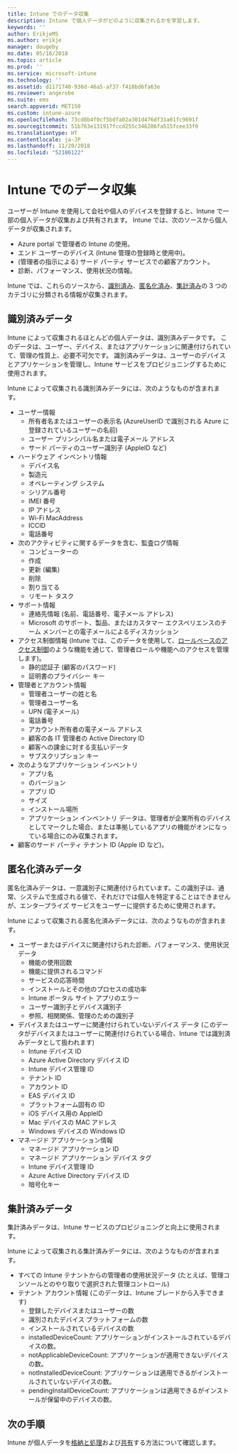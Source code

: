 ```yaml
---
title: Intune でのデータ収集
description: Intune で個人データがどのように収集されるかを学習します。
keywords: ''
author: ErikjeMS
ms.author: erikje
manager: dougeby
ms.date: 05/18/2018
ms.topic: article
ms.prod: ''
ms.service: microsoft-intune
ms.technology: ''
ms.assetid: d1171740-936d-46a5-af37-f418bd6fa63e
ms.reviewer: angerobe
ms.suite: ems
search.appverid: MET150
ms.custom: intune-azure
ms.openlocfilehash: 73cd8b4f0cf5bdfa02a301d476df31a01fc9691f
ms.sourcegitcommit: 51b763e131917fccd255c346286fa515fcee33f0
ms.translationtype: HT
ms.contentlocale: ja-JP
ms.lasthandoff: 11/20/2018
ms.locfileid: "52186122"
---
```

# <a name="data-collection-in-intune"></a>Intune でのデータ収集

ユーザーが Intune を使用して会社や個人のデバイスを登録すると、Intune で一部の個人データが収集および共有されます。 Intune では、次のソースから個人データが収集されます。

- Azure portal で管理者の Intune の使用。
- エンド ユーザーのデバイス (Intune 管理の登録時と使用中)。
- (管理者の指示による) サード パーティ サービスでの顧客アカウント。
- 診断、パフォーマンス、使用状況の情報。

Intune では、これらのソースから、[識別済み](#identified-data)、[匿名化済み](#pseudonymized-data)、[集計済み](#aggregated-data)の 3 つのカテゴリに分類される情報が収集されます。

## <a name="identified-data"></a>識別済みデータ

Intune によって収集されるほとんどの個人データは、識別済みデータです。 このデータは、ユーザー、デバイス、またはアプリケーションに関連付けられていて、管理の性質上、必要不可欠です。 識別済みデータは、ユーザーのデバイスとアプリケーションを管理し、Intune サービスをプロビジョニングするために使用されます。

Intune によって収集される識別済みデータには、次のようなものが含まれます。 

- ユーザー情報
    - 所有者名またはユーザーの表示名 (AzureUserID で識別される Azure に登録されているユーザーの名前)
    - ユーザー プリンシパル名または電子メール アドレス
    - サード パーティのユーザー識別子 (AppleID など)
- ハードウェア インベントリ情報
    - デバイス名
    - 製造元
    - オペレーティング システム
    - シリアル番号
    - IMEI 番号
    - IP アドレス
    - Wi-Fi MacAddress
    - ICCID
    - 電話番号
- 次のアクティビティに関するデータを含む、監査ログ情報
    - コンピューターの
    - 作成
    - 更新 (編集)
    - 削除
    - 割り当てる
    - リモート タスク
- サポート情報
    - 連絡先情報 (名前、電話番号、電子メール アドレス)
    - Microsoft のサポート、製品、またはカスタマー エクスペリエンスのチーム メンバーとの電子メールによるディスカッション
- アクセス制御情報 (Intune では、このデータを使用して、[ロールベースのアクセス制御](role-based-access-control.md)のような機能を通じて、管理者ロールや機能へのアクセスを管理します)。
    - 静的認証子 (顧客のパスワード)
    - 証明書のプライバシー キー 
- 管理者とアカウント情報
    - 管理者ユーザーの姓と名
    - 管理者ユーザー名
    - UPN (電子メール)
    - 電話番号
    - アカウント所有者の電子メール アドレス
    - 顧客の各 IT 管理者の Active Directory ID
    - 顧客への課金に対する支払いデータ
    - サブスクリプション キー
- 次のようなアプリケーション インベントリ
    - アプリ名
    - のバージョン
    - アプリ ID
    - サイズ
    - インストール場所
    - アプリケーション インベントリ データは、管理者が企業所有のデバイスとしてマークした場合、または準拠しているアプリの機能がオンになっている場合にのみ収集されます。  
- 顧客のサード パーティ テナント ID (Apple ID など)。 

## <a name="pseudonymized-data"></a>匿名化済みデータ

匿名化済みデータは、一意識別子に関連付けられています。この識別子は、通常、システムで生成される値で、それだけでは個人を特定することはできませんが、エンタープライズ サービスをユーザーに提供するために使用されます。 

Intune によって収集される匿名化済みデータには、次のようなものが含まれます。 

- ユーザーまたはデバイスに関連付けられた診断、パフォーマンス、使用状況データ
    - 機能の使用回数
    - 機能に提供されるコマンド
    - サービスの応答時間
    - インストールとその他のプロセスの成功率
    - Intune ポータル サイト アプリのエラー
    - ユーザー識別子とデバイス識別子
    - 参照、相関関係、管理のための識別子 
- デバイスまたはユーザーに関連付けられていないデバイス データ (このデータがデバイスまたはユーザーに関連付けられている場合、Intune では識別済みデータとして扱われます)
    - Intune デバイス ID
    - Azure Active Directory デバイス ID
    - Intune デバイス管理 ID
    - テナント ID
    - アカウント ID
    - EAS デバイス ID
    - プラットフォーム固有の ID
    - iOS デバイス用の AppleID
    - Mac デバイスの MAC アドレス
    - Windows デバイスの Windows ID
- マネージド アプリケーション情報
    - マネージド アプリケーション ID
    - マネージド アプリケーション デバイス タグ
    - Intune デバイス管理 ID
    - Azure Active Directory デバイス ID
    - 暗号化キー

## <a name="aggregated-data"></a>集計済みデータ

集計済みデータは、Intune サービスのプロビジョニングと向上に使用されます。 

Intune によって収集される集計済みデータには、次のようなものが含まれます。 

- すべての Intune テナントからの管理者の使用状況データ (たとえば、管理コンソールとのやり取りで選択された管理コントロール)
- テナント アカウント情報 (このデータは、Intune ブレードから入手できます)
    - 登録したデバイスまたはユーザーの数
    - 識別されたデバイス プラットフォームの数  
    - インストールされているデバイスの数
    - installedDeviceCount: アプリケーションがインストールされているデバイスの数。
    - notApplicableDeviceCount: アプリケーションが適用できないデバイスの数。
    - notInstalledDeviceCount: アプリケーションは適用できるがインストールされていないデバイスの数。
    - pendingInstallDeviceCount: アプリケーションは適用できるがインストールが保留中のデバイスの数。
    
## <a name="next-steps"></a>次の手順

Intune が個人データを[格納と処理](privacy-data-store-process.md)および[共有](privacy-data-secure-share.md)する方法について確認します。 